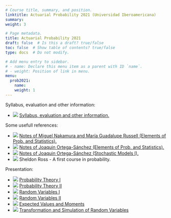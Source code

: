 ```yaml
---
# Course title, summary, and position.
linktitle: Actuarial Probability 2021 (Universidad Iberoamericana)
summary:
weight: 3

# Page metadata.
title: Actuarial Probability 2021
draft: false  # Is this a draft? true/false
toc: false  # Show table of contents? true/false
type: docs  # Do not modify.

# Add menu entry to sidebar.
# - name: Declare this menu item as a parent with ID `name`.
# - weight: Position of link in menu.
menu:
  prob2021:
    name:
    weight: 1
---
```


Syllabus, evaluation and other information:

<ul>
  <li>
    <span class="inline-svg"> <img src="book.svg"/>
      <a href="programa_prob_1_2021.pdf">
        Syllabus, evaluation and other information.
      </a>
    </span>
  </li>
</ul>

Some usefull references:

<ul>
  <li>
    <span class="inline-svg"> <img src="book.svg"/>
      <a href="notas_Nakamura_Russell_2019.pdf">
        Notes of Miguel Nakamura and María Guadalupe Russell (Elements of Prob. and Statistics).
      </a>
    </span>
  </li>
  <li>
    <span class="inline-svg"> <img src="book.svg"/>
      <a href="https://www.cimat.mx/~jortega/MaterialDidactico/EPyE09/Libro1.pdf">
        Notes of Joaquin Ortega-Sánchez (Elements of Prob. and Statistics).
      </a>
    </span>
  </li>
  <li>
    <span class="inline-svg"> <img src="book.svg"/>
      <a href="https://www.cimat.mx/~jortega/MaterialDidactico/modestoI16/ME1textov3.pdf">
        Notes of Joaquin Ortega-Sánchez (Stochastic Models I).
      </a>
    </span>
  </li>
  <li>
    <span class="inline-svg"> <img src="book.svg"/>
      Sheldon Ross - A first course in probability.
    </span>
  </li>
</ul>

Presentation:

<ul>
  <li>
    <span class="inline-svg"> <img src="tv.svg"/>
      <a href="probability_1_2021_part_1.pdf">
        Probability Theory I
      </a>
    </span>
  </li>
  <li>
    <span class="inline-svg"> <img src="tv.svg"/>
      <a href="probability_1_2021_part_2.pdf">
        Probability Theory II
      </a>
    </span>
  </li>
  <li>
    <span class="inline-svg"> <img src="tv.svg"/>
      <a href="probability_1_2021_part_3.pdf">
        Random Variables I
      </a>
    </span>
  </li>
  <li>
    <span class="inline-svg"> <img src="tv.svg"/>
      <a href="probability_1_2021_part_4.pdf">
        Random Variables II
      </a>
    </span>
  </li>
  <li>
    <span class="inline-svg"> <img src="tv.svg"/>
      <a href="probability_1_2021_part_5.pdf">
        Expected Values and Moments
      </a>
    </span>
  </li>
  <li>
    <span class="inline-svg"> <img src="tv.svg"/>
      <a href="probability_1_2021_part_6.pdf">
        Transformation and Simulation of Random Variables
      </a>
    </span>
  </li>
</ul>
